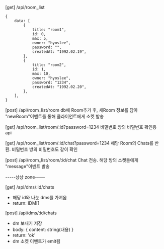 [get] /api/room_list

```
{
    data: [
        {
            title: "room1",
            id: 0,
            max: 5,
            owner: "hyoslee",
            password: "",
            createdAt: "1992.02.19",
        },
        {
            title: "room2",
            id: 1,
            max: 10,
            owner: "hyoslee",
            password: "1234",
            createdAt: "1992.02.20",
        },
    ],
}
```

[post] /api/room_list/room
db에 Room추가 후, 새Room 정보를 담아 "newRoom"이벤트를 통해 클라이언트에게 소켓 발송

[get] /api/room_list/room/:id?password=1234
비밀번호 방의 비밀번호 확인용 api

[get] /api/room_list/room/:id/chat?password=1234
해당 Room의 Chats를 반환. 비밀번호 방의 비밀번호도 같이 확인

[post] /api/room_list/room/:id/chat
Chat 전송. 해당 방의 소켓들에게 "message"이벤트 발송

-----상상 zone-----

[get] /api/dms/:id/chats

- 해당 id와 나눈 dms를 가져옴
- return: IDM[]

[post] /api/dms/:id/chats

- dm 보내기 저장
- body: { content: string(내용) }
- return: 'ok'
- dm 소켓 이벤트가 emit됨

